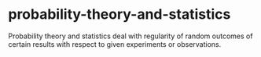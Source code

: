 # probability-theory-and-statistics
Probability theory and statistics deal with regularity of random outcomes of certain results with respect to given experiments or observations.
